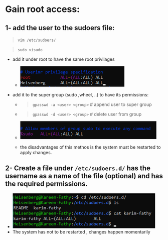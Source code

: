 # Gain root access:
   ## 1- add the user to the sudoers file:
   > ``vim /etc/sudoers/``
   
   > ``sudo visudo``
   -  add it under root to have the same root privilages
      - ![alt text](image-34.png) 

   - add it to the super group (sudo ,wheel, ..) to have its permissions:
      - > ``gpasswd -a <user> <group>`` # append user to super group
      - > ``gpasswd -d <user> <group>`` # delete user from group 
      - ![alt text](image-35.png)  
   
      - the disadvantages of this methos is the system must be restarted to apply changes.
   ## 2- Create a file under `/etc/sudoers.d/` has the username as a name of the file (optional) and has the required permissions.
   - ![alt text](image-37.png)
   - The system has not to be restarted , changes happen momentarily